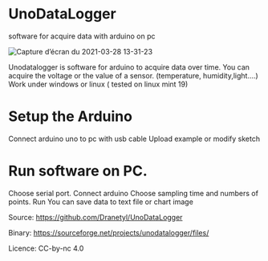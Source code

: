 # UnoDataLogger

software for acquire data with arduino on pc

![Capture d’écran du 2021-03-28 13-31-23](https://user-images.githubusercontent.com/51956315/112750720-873cb300-8fca-11eb-911f-eec3654ec770.png)



Unodatalogger is software for arduino to acquire data over time. You can acquire the voltage or the value of a sensor. (temperature, humidity,light….)
Work under windows or linux ( tested on linux mint 19)

# Setup the Arduino
Connect arduino uno to pc with usb cable
Upload example or modify sketch

# Run software on PC.
Choose serial port.
Connect arduino
Choose sampling time and numbers of points.
Run
You can save data to text file or chart image

Source:
https://github.com/Dranetyl/UnoDataLogger

Binary:
https://sourceforge.net/projects/unodatalogger/files/

Licence:
CC-by-nc 4.0
